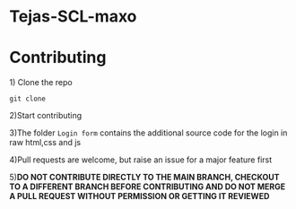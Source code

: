 # Tejas-SCL-maxo

# Contributing

<p>1) Clone the repo </p>
<p><code>git clone</code></p>
<p>2)Start contributing</p>
<p>3)The folder <code>Login form</code> contains the additional source code for the login in raw html,css and js</p>
<p>4)Pull requests are welcome, but raise an issue for a major feature first</p>
<p>5)<strong>DO NOT CONTRIBUTE DIRECTLY TO THE MAIN BRANCH, CHECKOUT TO A DIFFERENT BRANCH BEFORE CONTRIBUTING AND DO NOT MERGE A PULL REQUEST WITHOUT PERMISSION OR GETTING IT REVIEWED</strong></p>
